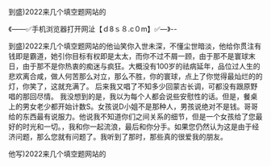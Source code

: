 到盛)2022来几个填空题网站的

《——✅手机浏览器打开网沚【ｄ8ｓ８.c０m】✅—》--

到盛)2022来几个填空题网站的他讪笑你入世未深，不懂尘世暗淡，他给你贯注有钱即是霸道，她引你目标有权即是太太，而你不过不屑一顾，由于那不是寰球末日，由于那不是你热衷的痴迷与疯狂。大概没有100岁的祛病延年，品位过人生的悲欢离合咸，做人何苦那么对立，那么不胜，你的寰球，点上了你觉得最灿烂的的灯，你笑了，这就充满了。
后来我又唱了不知多少回蒙古长调，可都没有跟原野唱的那回尽情。
我没想到的是，我以为每个人都会说些安慰性的话。但是，餐桌上的男女老少都开始计数S。女孩说D小姐不是那种人，男孩说绝对不是钱。哥哥给的东西最有说服力。他说我不知道你们之间关系的细节，但是一个女孩给了您最好的时光和一切。，我和你一起流浪，最后和你分手。如果您仍然认为这是由于经济问题，那么您就有问题了。我听到了那时，那些真的很爱我的朋友。





他写)2022来几个填空题网站的
